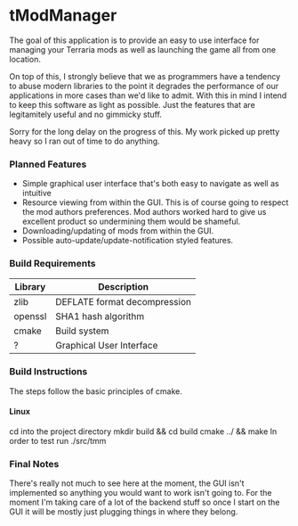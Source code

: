 # tModManager

The goal of this application is to provide an easy to use interface for managing your Terraria mods as well as launching the game all from one location.

On top of this, I strongly believe that we as programmers have a tendency to abuse modern libraries to the point it degrades the performance of our applications in more cases than we'd like to admit.  With this in mind I intend to keep this software as light as possible.  Just the features that are legitamitely useful and no gimmicky stuff.

Sorry for the long delay on the progress of this.  My work picked up pretty heavy so I ran out of time to do anything.

### Planned Features
* Simple graphical user interface that's both easy to navigate as well as intuitive
* Resource viewing from within the GUI.  This is of course going to respect the mod authors preferences.  Mod authors worked hard to give us excellent product so undermining them would be shameful.
* Downloading/updating of mods from within the GUI.
* Possible auto-update/update-notification styled features.

### Build Requirements
| Library | Description |
| ------- | ----------- |
| zlib    | DEFLATE format decompression |
| openssl | SHA1 hash algorithm |
| cmake   | Build system |
| ?       | Graphical User Interface |

### Build Instructions
The steps follow the basic principles of cmake.

#### Linux
cd into the project directory
mkdir build && cd build
cmake ../ && make
In order to test run ./src/tmm

### Final Notes
There's really not much to see here at the moment, the GUI isn't implemented so anything you would want to work isn't going to.  For the moment I'm taking care of a lot of the backend stuff so once I start on the GUI it will be mostly just plugging things in where they belong.

